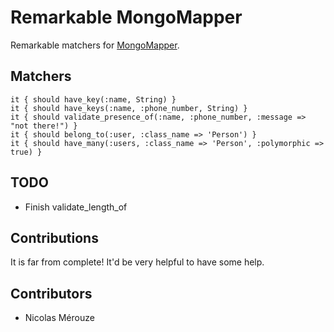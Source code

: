 # Remarkable MongoMapper

Remarkable matchers for [MongoMapper](http://github.com/jnunemaker/mongomapper).

## Matchers

<pre><code>it { should have_key(:name, String) }
it { should have_keys(:name, :phone_number, String) }
it { should validate_presence_of(:name, :phone_number, :message => "not there!") }
it { should belong_to(:user, :class_name => 'Person') }
it { should have_many(:users, :class_name => 'Person', :polymorphic => true) }</code></pre>

## TODO

* Finish validate_length_of

## Contributions

It is far from complete! It'd be very helpful to have some help.

## Contributors

* Nicolas Mérouze